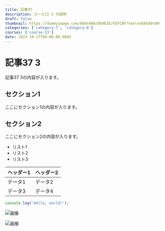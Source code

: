 ```yaml
---
title: 記事37
description: コース13 3 の説明
draft: false
thumbnail: https://dummyimage.com/600x400/D69E2E/FEFCBF?text=%E8%A8%98%E4%BA%8B37
categories: ['category-7', 'category-8']
courses: ['course-13']
date: 2023-10-17T00:00:00.000Z
---
```


# 記事37 3

記事37 3の内容が入ります。

## セクション1
ここにセクション1の内容が入ります。

## セクション2
ここにセクション2の内容が入ります。

- リスト1
- リスト2
- リスト3

| ヘッダー1 | ヘッダー2 |
| --------- | --------- |
| データ1   | データ2   |
| データ3   | データ4   |

```javascript
console.log('Hello, world!');
```


![画像](https://dummyimage.com/320x180/2D3748/F5F7FA?text=%E8%A8%98%E4%BA%8B37+3)

![画像](https://dummyimage.com/640x360/1A202C/EDF2F7?text=%E8%A8%98%E4%BA%8B37+3)